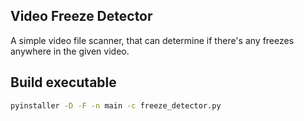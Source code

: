 ## Video Freeze Detector

A simple video file scanner, that can determine if there's any freezes anywhere in the given video.

## Build executable
 
```bash
pyinstaller -D -F -n main -c freeze_detector.py
```